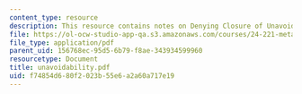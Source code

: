 ```yaml
---
content_type: resource
description: This resource contains notes on Denying Closure of Unavoidability.
file: https://ol-ocw-studio-app-qa.s3.amazonaws.com/courses/24-221-metaphysics-free-will-fall-2004/f74854d680f2023b55e6a2a60a717e19_unavoidability.pdf
file_type: application/pdf
parent_uid: 156768ec-95d5-6b79-f8ae-343934599960
resourcetype: Document
title: unavoidability.pdf
uid: f74854d6-80f2-023b-55e6-a2a60a717e19
---
```

